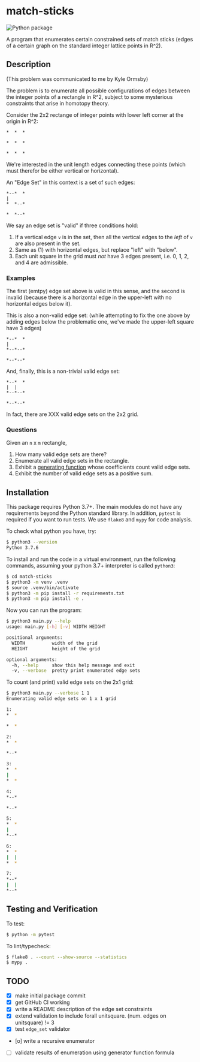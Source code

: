 # match-sticks

![Python package](https://github.com/benjaminfjones/match-sticks/workflows/Python%20package/badge.svg)

A program that enumerates certain constrained sets of match sticks (edges of
a certain graph on the standard integer lattice points in R^2).


## Description

(This problem was communicated to me by Kyle Ormsby)

The problem is to enumerate all possible configurations of edges between the
integer points of a rectangle in R^2, subject to some mysterious constraints
that arise in homotopy theory.

Consider the 2x2 rectange of integer points with lower left corner at the origin in R^2:

```
*  *  *

*  *  *

*  *  *
```

We're interested in the unit length edges connecting these points (which must
therefor be either vertical or horizontal).

An "Edge Set" in this context is a set of such edges:

```
*--*  *
|
*  *--*

*  *--*
```

We say an edge set is "valid" if three conditions hold:

1. If a vertical edge `v` is in the set, then all the vertical edges to the
   *left* of `v` are also present in the set.
2. Same as (1) with horizontal edges, but replace "left" with "below".
3. Each unit square in the grid must *not* have 3 edges present, i.e. 0, 1, 2,
   and 4 are admissible.

### Examples

The first (emtpy) edge set above is valid in this sense, and the second is
invalid (because there is a horizontal edge in the upper-left with no
horizontal edges below it).

This is also a non-valid edge set: (while attempting to fix the one above by adding
edges below the problematic one, we've made the upper-left square have 3 edges)

```
*--*  *
|
*--*--*

*--*--*
```

And, finally, this is a non-trivial valid edge set:

```
*--*  *
|  |
*--*--*

*--*--*
```

In fact, there are XXX valid edge sets on the 2x2 grid.

### Questions

Given an `n` x `m` rectangle,

1. How many valid edge sets are there?
2. Enumerate all valid edge sets in the rectangle.
3. Exhibit a [generating function](https://en.wikipedia.org/wiki/Generating_function)
   whose coefficients count valid edge sets.
4. Exhibit the number of valid edge sets as a positive sum.


## Installation

This package requires Python 3.7+. The main modules do not have any
requirements beyond the Python standard library. In addition, `pytest` is
required if you want to run tests. We use `flake8` and `mypy` for code
analysis.

To check what python you have, try:

```bash
$ python3 --version
Python 3.7.6
```

To install and run the code in a virtual environment, run the following
commands, assuming your python 3.7+ interpreter is called `python3`:

```bash
$ cd match-sticks
$ python3 -m venv .venv
$ source .venv/bin/activate
$ python3 -m pip install -r requirements.txt
$ python3 -m pip install -e .
```

Now you can run the program:

```bash
$ python3 main.py --help
usage: main.py [-h] [-v] WIDTH HEIGHT

positional arguments:
  WIDTH          width of the grid
  HEIGHT         height of the grid

optional arguments:
  -h, --help     show this help message and exit
  -v, --verbose  pretty print enumerated edge sets
```

To count (and print) valid edge sets on the 2x1 grid:

```bash
$ python3 main.py --verbose 1 1
Enumerating valid edge sets on 1 x 1 grid

1:
*  *

*  *

2:
*  *

*--*

3:
*  *
|
*  *

4:
*--*

*--*

5:
*  *
|
*--*

6:
*  *
|  |
*  *

7:
*--*
|  |
*--*
```

## Testing and Verification

To test:

```bash
$ python -m pytest
```

To lint/typecheck:

```bash
$ flake8 . --count --show-source --statistics
$ mypy .
```


## TODO

* [X] make initial package commit
* [X] get GitHub CI working
* [X] write a README description of the edge set constraints
* [X] extend validation to include forall unitsquare. (num. edges on unitsquare) != 3
* [X] test `edge_set` validator
* [o] write a recursive enumerator
* [ ] validate results of enumeration using generator function formula
